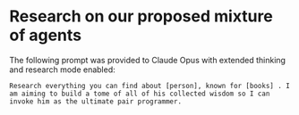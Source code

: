 # Research on our proposed mixture of agents

The following prompt was provided to Claude Opus with extended thinking and research mode enabled:

`Research everything you can find about [person], known for [books] . I am aiming to build a tome of all of his collected wisdom so I can invoke him as the ultimate pair programmer.`
